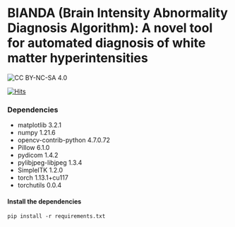 # BIANDA (Brain Intensity Abnormality Diagnosis Algorithm): A novel tool for automated diagnosis of white matter hyperintensities

![CC BY-NC-SA 4.0][cc-by-nc-sa-shield]

[cc-by-nc-sa-shield]: https://img.shields.io/badge/License-CC%20BY--NC--SA%204.0-lightgrey.svg
[![Hits](https://hits.seeyoufarm.com/api/count/incr/badge.svg?url=https%3A%2F%2Fgithub.com%2FKevinTsaiCodes%2Fwmansa&count_bg=%2379C83D&title_bg=%23555555&icon=&icon_color=%23E7E7E7&title=hits&edge_flat=false)](https://hits.seeyoufarm.com)


### Dependencies
- matplotlib 3.2.1
- numpy 1.21.6
- opencv-contrib-python 4.7.0.72
- Pillow 6.1.0
- pydicom 1.4.2
- pylibjpeg-libjpeg 1.3.4
- SimpleITK 1.2.0
- torch 1.13.1+cu117
- torchutils 0.0.4

#### Install the dependencies

    pip install -r requirements.txt
